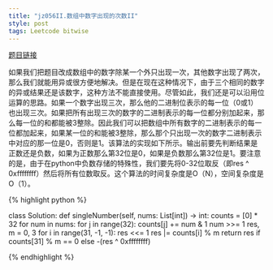 ```yaml
---
title: "jz056II.数组中数字出现的次数II"
style: post
tags: Leetcode bitwise
---
```


[题目链接](https://leetcode-cn.com/problems/shu-zu-zhong-shu-zi-chu-xian-de-ci-shu-ii-lcof/)

如果我们把题目改成数组中的数字除某一个外只出现一次，其他数字出现了两次，那么我们就能用异或很方便地解决。但是在现在这种情况下，由于三个相同的数字的异或结果还是该数字，这种方法不能直接使用。尽管如此，我们还是可以沿用位运算的思路。如果一个数字出现三次，那么他的二进制位表示的每一位（0或1）也出现三次。如果把所有出现三次的数字的二进制表示的每一位都分别加起来，那么每一位的和都能被3整除。因此我们可以把数组中所有数字的二进制表示的每一位都加起来，如果某一位的和能被3整除，那么那个只出现一次的数字二进制表示中对应的那一位是0，否则是1。该算法的实现如下所示。输出前要先判断结果是正数还是负数，如果为正数那么第32位是0，如果是负数那么第32位是1。要注意的是，由于在python中负数存储的特殊性，我们要先将0-32位取反（即res ^ 0xffffffff）然后将所有位数取反。这个算法的时间复杂度是O（N），空间复杂度是O（1）。

{% highlight python %}

class Solution:
    def singleNumber(self, nums: List[int]) -> int:
        counts = [0] * 32
        for num in nums:
            for j in range(32):
                counts[j] += num & 1
                num >>= 1
        res, m = 0, 3
        for i in range(31, -1, -1):
            res <<= 1
            res |= counts[i] % m
        return res if counts[31] % m == 0 else -(res ^ 0xffffffff)

{% endhighlight %}

